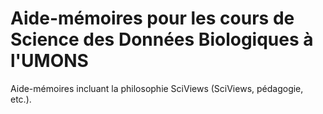 # Aide-mémoires pour les cours de Science des Données Biologiques à l'UMONS

Aide-mémoires incluant la philosophie SciViews (SciViews, pédagogie, etc.).
